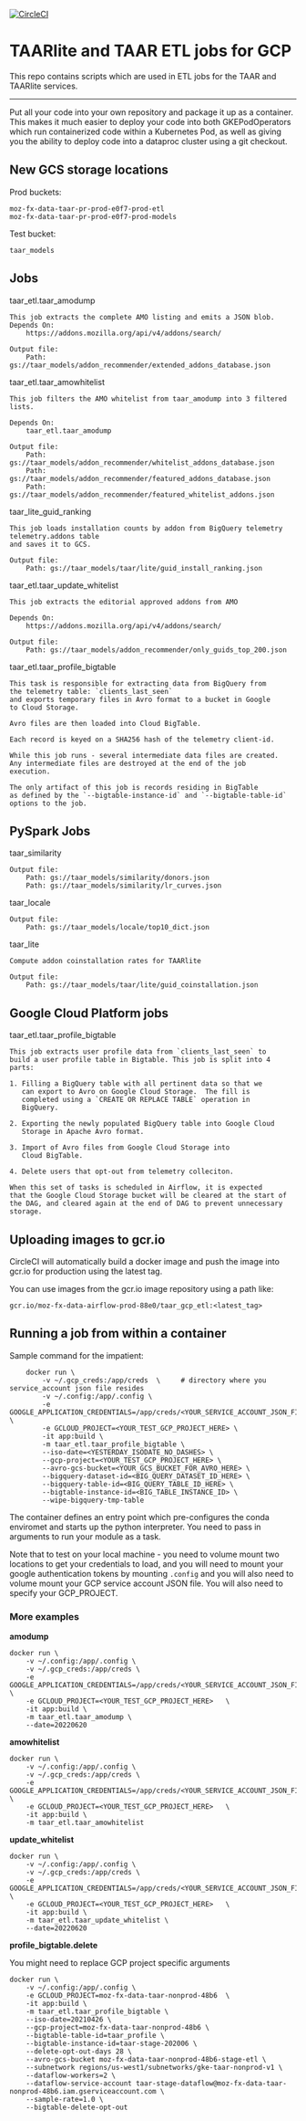 [![CircleCI](https://circleci.com/gh/mozilla/taar_gcp_etl.svg?style=svg)](https://circleci.com/gh/mozilla/taar_gcp_etl)

TAARlite and TAAR ETL jobs for GCP
==================================


This repo contains scripts which are used in ETL jobs for the TAAR and
TAARlite services.


-----

Put all your code into your own repository and package it up as a
container.  This makes it much easier to deploy your code into both
GKEPodOperators which run containerized code within a Kubernetes Pod,
as well as giving you the ability to deploy code into a dataproc
cluster using a git checkout.


## New GCS storage locations

Prod buckets: 

    moz-fx-data-taar-pr-prod-e0f7-prod-etl
    moz-fx-data-taar-pr-prod-e0f7-prod-models

Test bucket:

    taar_models

## Jobs

taar_etl.taar_amodump 

    This job extracts the complete AMO listing and emits a JSON blob.
    Depends On:
        https://addons.mozilla.org/api/v4/addons/search/

    Output file: 
        Path: gs://taar_models/addon_recommender/extended_addons_database.json

taar_etl.taar_amowhitelist 

    This job filters the AMO whitelist from taar_amodump into 3 filtered lists.

    Depends On:
        taar_etl.taar_amodump 

    Output file:
        Path: gs://taar_models/addon_recommender/whitelist_addons_database.json
        Path: gs://taar_models/addon_recommender/featured_addons_database.json
        Path: gs://taar_models/addon_recommender/featured_whitelist_addons.json

taar_lite_guid_ranking

    This job loads installation counts by addon from BigQuery telemetry telemetry.addons table
    and saves it to GCS.

    Output file:
        Path: gs://taar_models/taar/lite/guid_install_ranking.json


taar_etl.taar_update_whitelist

    This job extracts the editorial approved addons from AMO

    Depends On:
        https://addons.mozilla.org/api/v4/addons/search/

    Output file:
        Path: gs://taar_models/addon_recommender/only_guids_top_200.json


taar_etl.taar_profile_bigtable

    This task is responsible for extracting data from BigQuery from
    the telemetry table: `clients_last_seen`
    and exports temporary files in Avro format to a bucket in Google
    to Cloud Storage.

    Avro files are then loaded into Cloud BigTable.

    Each record is keyed on a SHA256 hash of the telemetry client-id.

    While this job runs - several intermediate data files are created.
    Any intermediate files are destroyed at the end of the job
    execution.

    The only artifact of this job is records residing in BigTable
    as defined by the `--bigtable-instance-id` and `--bigtable-table-id`
    options to the job.


## PySpark Jobs

taar_similarity

    Output file: 
        Path: gs://taar_models/similarity/donors.json
        Path: gs://taar_models/similarity/lr_curves.json

taar_locale

    Output file: 
        Path: gs://taar_models/locale/top10_dict.json


taar_lite

    Compute addon coinstallation rates for TAARlite
    
    Output file: 
        Path: gs://taar_models/taar/lite/guid_coinstallation.json


## Google Cloud Platform jobs

taar_etl.taar_profile_bigtable

    This job extracts user profile data from `clients_last_seen` to
    build a user profile table in Bigtable. This job is split into 4
    parts:

    1. Filling a BigQuery table with all pertinent data so that we
       can export to Avro on Google Cloud Storage.  The fill is
       completed using a `CREATE OR REPLACE TABLE` operation in
       BigQuery.

    2. Exporting the newly populated BigQuery table into Google Cloud
       Storage in Apache Avro format.

    3. Import of Avro files from Google Cloud Storage into 
       Cloud BigTable.

    4. Delete users that opt-out from telemetry colleciton. 
 
    When this set of tasks is scheduled in Airflow, it is expected
    that the Google Cloud Storage bucket will be cleared at the start of
    the DAG, and cleared again at the end of DAG to prevent unnecessary
    storage.


## Uploading images to gcr.io

CircleCI will automatically build a docker image and push the image into
gcr.io for production using the latest tag.

You can use images from the gcr.io image repository using a path like:

```
gcr.io/moz-fx-data-airflow-prod-88e0/taar_gcp_etl:<latest_tag>
```



## Running a job from within a container

Sample command for the impatient:

```
	docker run \
		-v ~/.gcp_creds:/app/creds  \     # directory where you service_account json file resides 
		-v ~/.config:/app/.config \
		-e GOOGLE_APPLICATION_CREDENTIALS=/app/creds/<YOUR_SERVICE_ACCOUNT_JSON_FILE_HERE.json> \
		-e GCLOUD_PROJECT=<YOUR_TEST_GCP_PROJECT_HERE> \
		-it app:build \
		-m taar_etl.taar_profile_bigtable \
		--iso-date=<YESTERDAY_ISODATE_NO_DASHES> \
		--gcp-project=<YOUR_TEST_GCP_PROJECT_HERE> \
		--avro-gcs-bucket=<YOUR_GCS_BUCKET_FOR_AVRO_HERE> \
		--bigquery-dataset-id=<BIG_QUERY_DATASET_ID_HERE> \
		--bigquery-table-id=<BIG_QUERY_TABLE_ID_HERE> \
		--bigtable-instance-id=<BIG_TABLE_INSTANCE_ID> \
		--wipe-bigquery-tmp-table
```

The container defines an entry point which pre-configures the conda
enviromet and starts up the python interpreter.  You need to pass in
arguments to run your module as a task.

Note that to test on your local machine - you need to volume mount two
locations to get your credentials to load, and you will need to mount
your google authentication tokens by mounting `.config` and you will
also need to volume mount your GCP service account JSON file.  You
will also need to specify your GCP_PROJECT.

### More examples

**amodump**
```
docker run \
    -v ~/.config:/app/.config \
    -v ~/.gcp_creds:/app/creds \
    -e GOOGLE_APPLICATION_CREDENTIALS=/app/creds/<YOUR_SERVICE_ACCOUNT_JSON_FILE_HERE.json> \
    -e GCLOUD_PROJECT=<YOUR_TEST_GCP_PROJECT_HERE>   \
    -it app:build \
    -m taar_etl.taar_amodump \
    --date=20220620
```
**amowhitelist**
```
docker run \
    -v ~/.config:/app/.config \
    -v ~/.gcp_creds:/app/creds \
    -e GOOGLE_APPLICATION_CREDENTIALS=/app/creds/<YOUR_SERVICE_ACCOUNT_JSON_FILE_HERE.json> \
    -e GCLOUD_PROJECT=<YOUR_TEST_GCP_PROJECT_HERE>   \
    -it app:build \
    -m taar_etl.taar_amowhitelist
```
**update_whitelist**
```
docker run \
    -v ~/.config:/app/.config \
    -v ~/.gcp_creds:/app/creds \
    -e GOOGLE_APPLICATION_CREDENTIALS=/app/creds/<YOUR_SERVICE_ACCOUNT_JSON_FILE_HERE.json> \
    -e GCLOUD_PROJECT=<YOUR_TEST_GCP_PROJECT_HERE>   \
    -it app:build \
    -m taar_etl.taar_update_whitelist \
    --date=20220620
```
**profile_bigtable.delete** 

You might need to replace GCP project specific arguments
```
docker run \
    -v ~/.config:/app/.config \
    -e GCLOUD_PROJECT=moz-fx-data-taar-nonprod-48b6  \
    -it app:build \
    -m taar_etl.taar_profile_bigtable \
    --iso-date=20210426 \
    --gcp-project=moz-fx-data-taar-nonprod-48b6 \
    --bigtable-table-id=taar_profile \
    --bigtable-instance-id=taar-stage-202006 \
    --delete-opt-out-days 28 \
    --avro-gcs-bucket moz-fx-data-taar-nonprod-48b6-stage-etl \
    --subnetwork regions/us-west1/subnetworks/gke-taar-nonprod-v1 \
    --dataflow-workers=2 \
    --dataflow-service-account taar-stage-dataflow@moz-fx-data-taar-nonprod-48b6.iam.gserviceaccount.com \
    --sample-rate=1.0 \
    --bigtable-delete-opt-out
```